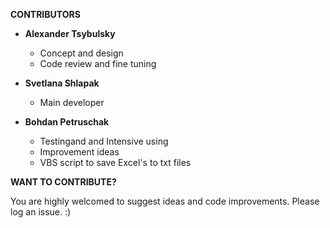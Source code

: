 **CONTRIBUTORS**

* **Alexander Tsybulsky**
  * Concept and design
  * Code review and fine tuning

* **Svetlana Shlapak**
  * Main developer
  
* **Bohdan Petruschak**
  * Testingand and Intensive using
  * Improvement ideas
  * VBS script to save Excel's to txt files

**WANT TO CONTRIBUTE?**

You are highly welcomed to suggest ideas and code improvements. Please log an issue. :)
